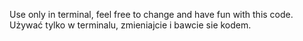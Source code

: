 Use only in terminal, feel free to change and have fun with this code.
Używać tylko w terminalu, zmieniajcie i bawcie sie kodem.

